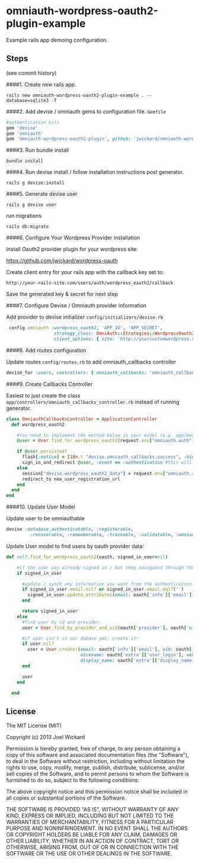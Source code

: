 omniauth-wordpress-oauth2-plugin-example
========================================

Example rails app demoing configuration.

## Steps
(see commit history)

####1. Create new rails app.
  
```rails new omniauth-wordpress-oauth2-plugin-example . --database=sqlite3 -T``` 

####2. Add devise / omniauth gems to configuration file. `Gemfile`

```ruby
#authentication bits
gem 'devise'
gem 'omniauth'
gem 'omniauth-wordpress-oauth2-plugin', github: 'jwickard/omniauth-wordpress-oauth2-plugin'  
```
####3. Run bundle install

`bundle install`

####4. Run devise install / follow installation instructions post generator.

`rails g devise:install`

####5. Generate devise user

`rails g devise user`

run migrations

`rails db:migrate`

####6. Configure Your Wordpress Provider installation 

Install Oauth2 provider plugin for your wordpress site:

https://github.com/jwickard/wordpress-oauth

Create client entry for your rails app with the callback key set to:

```
http://your-rails-site.com/users/auth/wordpress_oauth2/callback
```

Save the generated key & secret for next step

####7. Configure Devise / Omniauth provider information

Add provider to devise initializer `config/initializers/devise.rb`

```ruby
 config.omniauth :wordpress_oauth2, 'APP_ID', 'APP_SECRET',
                  strategy_class: OmniAuth::Strategies::WordpressOauth2Plugin,
                  client_options: { site: 'http://yourcustomwordpress.com' }
```

####8. Add routes configuration

Update routes `config/routes.rb` to add omniauth_callbacks controller

```ruby
devise_for :users, controllers: { omniauth_callbacks: 'omniauth_callbacks' }
```

####9. Create Callbacks Controller

Easiest to just create the class `app/controllers/omniauth_callbacks_controller.rb` instead of running generator.

```ruby
class OmniauthCallbacksController < ApplicationController
  def wordpress_oauth2

    #You need to implement the method below in your model (e.g. app/models/user.rb)
    @user = User.find_for_wordpress_oauth2(request.env["omniauth.auth"], current_user)

    if @user.persisted?
      flash[:notice] = I18n.t "devise.omniauth_callbacks.success", :kind => "Wordpress Oauth2"
      sign_in_and_redirect @user, :event => :authentication #this will throw if @user is not activated
    else
      session["devise.wordpress_oauth2_data"] = request.env["omniauth.auth"]
      redirect_to new_user_registration_url
    end
  end
end
```

####10. Update User Model

Update user to be omniauthable

```ruby
devise :database_authenticatable, :registerable,
         :recoverable, :rememberable, :trackable, :validatable, :omniauthable
```

Update User model to find users by oauth provider data:

```ruby
def self.find_for_wordpress_oauth2(oauth, signed_in_user=nil)

    #if the user was already signed in / but they navigated through the authorization with wordpress
    if signed_in_user

      #update / synch any information you want from the authentication service.
      if signed_in_user.email.nil? or signed_in_user.email.eql?('')
        signed_in_user.update_attributes(email: oauth['info']['email'])
      end

      return signed_in_user
    else
      #find user by id and provider.
      user = User.find_by_provider_and_uid(oauth['provider'], oauth['uid'])

      #if user isn't in our dabase yet, create it!
      if user.nil?
        user = User.create!(email: oauth['info']['email'], uid: oauth['uid'], provider: oauth['provider'],
                            nickname: oauth['extra']['user_login'], website: oauth['info']['urls']['Website'],
                            display_name: oauth['extra']['display_name'])
      end

      user
    end

  end
```

## License

The MIT License (MIT)

Copyright (c) 2013 Joel Wickard

Permission is hereby granted, free of charge, to any person obtaining a copy of
this software and associated documentation files (the "Software"), to deal in
the Software without restriction, including without limitation the rights to
use, copy, modify, merge, publish, distribute, sublicense, and/or sell copies of
the Software, and to permit persons to whom the Software is furnished to do so,
subject to the following conditions:

The above copyright notice and this permission notice shall be included in all
copies or substantial portions of the Software.

THE SOFTWARE IS PROVIDED "AS IS", WITHOUT WARRANTY OF ANY KIND, EXPRESS OR
IMPLIED, INCLUDING BUT NOT LIMITED TO THE WARRANTIES OF MERCHANTABILITY, FITNESS
FOR A PARTICULAR PURPOSE AND NONINFRINGEMENT. IN NO EVENT SHALL THE AUTHORS OR
COPYRIGHT HOLDERS BE LIABLE FOR ANY CLAIM, DAMAGES OR OTHER LIABILITY, WHETHER
IN AN ACTION OF CONTRACT, TORT OR OTHERWISE, ARISING FROM, OUT OF OR IN
CONNECTION WITH THE SOFTWARE OR THE USE OR OTHER DEALINGS IN THE SOFTWARE.

